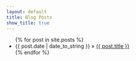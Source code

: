 ```yaml
---
layout: default
title: Blog Posts
show_title: true
---
```



<nav>
	<ul>
	{% for post in site.posts %}
	  <li><time datetime="{{ post.date }}">{{ post.date | date_to_string }}</time> &raquo; <a href="{{ post.url }}">{{ post.title }}</a></li>
	{% endfor %}
	</ul>
</nav>

